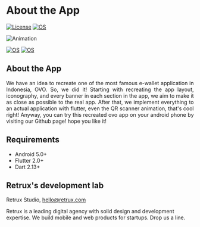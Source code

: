 # About the App

[![License](https://img.shields.io/badge/License-MIT-lightgrey.svg)](#)
[![OS](https://img.shields.io/badge/OS-Android-0E84E5)](#)


![Animation](img/hero.gif)

[![OS](https://img.shields.io/badge/OS-Android-0E84E5)](https://github.com/retruxstudio/MobdevCam)
[![OS](https://img.shields.io/badge/-Flutter-41D0FD)](https://github.com/retruxstudio/OVO)
## About the App

<p align="justify">We have an idea to recreate one of the most famous e-wallet application in Indonesia, OVO. So, we did it! Starting with recreating the app layout, iconography, and every banner in each section in the app, we aim to make it as close as possible to the real app. After that, we implement everything to an actual application with flutter, even the QR scanner animation, that's cool right!
Anyway, you can try this recreated ovo app on your android phone by visiting our Github page! hope you like it!
</p>

## Requirements

- Android 5.0+
- Flutter 2.0+
- Dart 2.13+

## Retrux's development lab

Retrux Studio, hello@retrux.com

Retrux is a leading digital agency with solid design and development expertise. We build mobile and web products for startups. Drop us a line.

